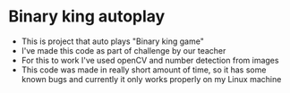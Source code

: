 # Binary king autoplay

- This is project that auto plays "Binary king game"
- I've made this code as part of challenge by our teacher
- For this to work I've used openCV and number detection from images
- This code was made in really short amount of time, so it has some known bugs and currently it only works properly on my Linux machine